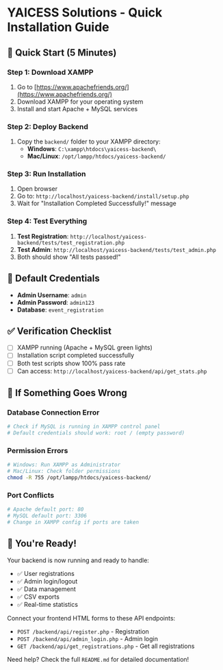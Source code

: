 # YAICESS Solutions - Quick Installation Guide

## 🚀 Quick Start (5 Minutes)

### Step 1: Download XAMPP
1. Go to [https://www.apachefriends.org/](https://www.apachefriends.org/)
2. Download XAMPP for your operating system
3. Install and start Apache + MySQL services

### Step 2: Deploy Backend
1. Copy the `backend/` folder to your XAMPP directory:
   - **Windows**: `C:\xampp\htdocs\yaicess-backend\`
   - **Mac/Linux**: `/opt/lampp/htdocs/yaicess-backend/`

### Step 3: Run Installation
1. Open browser
2. Go to: `http://localhost/yaicess-backend/install/setup.php`
3. Wait for "Installation Completed Successfully!" message

### Step 4: Test Everything
1. **Test Registration**: `http://localhost/yaicess-backend/tests/test_registration.php`
2. **Test Admin**: `http://localhost/yaicess-backend/tests/test_admin.php`
3. Both should show "All tests passed!"

## 🎯 Default Credentials
- **Admin Username**: `admin`
- **Admin Password**: `admin123`
- **Database**: `event_registration`

## ✅ Verification Checklist
- [ ] XAMPP running (Apache + MySQL green lights)
- [ ] Installation script completed successfully
- [ ] Both test scripts show 100% pass rate
- [ ] Can access: `http://localhost/yaicess-backend/api/get_stats.php`

## 🔧 If Something Goes Wrong

### Database Connection Error
```bash
# Check if MySQL is running in XAMPP control panel
# Default credentials should work: root / (empty password)
```

### Permission Errors
```bash
# Windows: Run XAMPP as Administrator
# Mac/Linux: Check folder permissions
chmod -R 755 /opt/lampp/htdocs/yaicess-backend/
```

### Port Conflicts
```bash
# Apache default port: 80
# MySQL default port: 3306
# Change in XAMPP config if ports are taken
```

## 🎉 You're Ready!
Your backend is now running and ready to handle:
- ✅ User registrations
- ✅ Admin login/logout
- ✅ Data management
- ✅ CSV exports
- ✅ Real-time statistics

Connect your frontend HTML forms to these API endpoints:
- `POST /backend/api/register.php` - Registration
- `POST /backend/api/admin_login.php` - Admin login
- `GET /backend/api/get_registrations.php` - Get all registrations

Need help? Check the full `README.md` for detailed documentation!